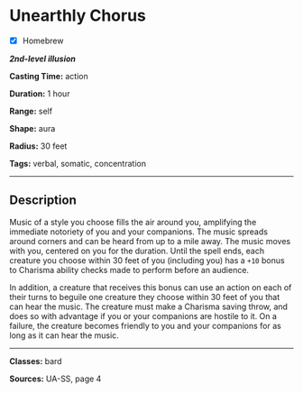 # Unearthly Chorus

- [x] Homebrew

***2nd-level illusion***

**Casting Time:** action

**Duration:** 1 hour

**Range:** self

**Shape:** aura

**Radius:** 30 feet

**Tags:** verbal, somatic, concentration

---

## Description
Music of a style you choose fills the air around you, amplifying the immediate notoriety of you and your companions.
The music spreads around corners and can be heard from up to a mile away.
The music moves with you, centered on you for the duration.
Until the spell ends, each creature you choose within 30 feet of you (including you) has a `+10` bonus to Charisma ability checks made to perform before an audience.

In addition, a creature that receives this bonus can use an action on each of their turns to beguile one creature they choose within 30 feet of you that can hear the music.
The creature must make a Charisma saving throw, and does so with advantage if you or your companions are hostile to it.
On a failure, the creature becomes friendly to you and your companions for as long as it can hear the music.

---

**Classes:** bard

**Sources:** UA-SS, page 4
